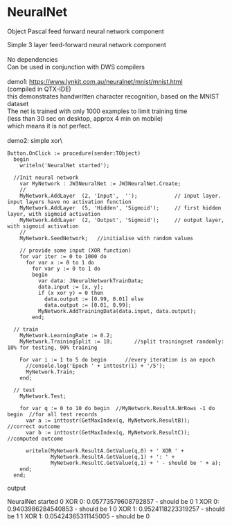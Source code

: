 # NeuralNet
Object Pascal feed forward neural network component

Simple 3 layer feed-forward neural network component\
\
No dependencies\
Can be used in conjunction with DWS compilers\
\
demo1: https://www.lynkit.com.au/neuralnet/mnist/mnist.html <br>
(compiled in QTX-IDE)
\
this demonstrates handwritten character recognition, based on the MNIST dataset\
The net is trained with only 1000 examples to limit training time\
(less than 30 sec on desktop, approx 4 min on mobile)\
which means it is not perfect.\
\
demo2: simple xor\
```
Button.OnClick := procedure(sender:TObject)
  begin
    writeln('NeuralNet started');

  //Init neural network
    var MyNetwork : JW3NeuralNet := JW3NeuralNet.Create;
    //
    MyNetwork.AddLayer  (2, 'Input',  '');            // input layer. input layers have no activation function
    MyNetwork.AddLayer  (5, 'Hidden', 'Sigmoid');     // first hidden layer, with sigmoid activation
    MyNetwork.AddLayer  (2, 'Output', 'Sigmoid');     // output layer, with sigmoid activation
    //
    MyNetwork.SeedNetwork;   //initialise with random values

    // provide some input (XOR function)
    for var iter := 0 to 1000 do
      for var x := 0 to 1 do
        for var y := 0 to 1 do
        begin
          var data: JNeuralNetworkTrainData;
          data.input := [x, y];
          if (x xor y) = 0 then
            data.output := [0.99, 0.01] else
            data.output := [0.01, 0.99];
          MyNetwork.AddTrainingData(data.input, data.output);
        end;

  // train
    MyNetwork.LearningRate := 0.2;
    MyNetwork.TrainingSplit := 10;       //split trainingset randomly: 10% for testing, 90% training

    For var i := 1 to 5 do begin      //every iteration is an epoch
      //console.log('Epoch ' + inttostr(i) + '/5');
      MyNetwork.Train;
    end;

  // test
    MyNetwork.Test;

    for var q := 0 to 10 do begin  //MyNetwork.ResultA.NrRows -1 do begin  //for all test records
      var a := inttostr(GetMaxIndex(q, MyNetwork.ResultB));     //correct outcome
      var b := inttostr(GetMaxIndex(q, MyNetwork.ResultC));     //computed outcome

      writeln(MyNetwork.ResultA.GetValue(q,0) + ' XOR ' +
              MyNetwork.ResultA.GetValue(q,1) + ': ' +
              MyNetwork.ResultC.GetValue(q,1) + ' - should be ' + a);
    end;
  end;
  ```
output

NeuralNet started
0 XOR 0: 0.05773579608792857 - should be 0
1 XOR 0: 0.9403986284540853 - should be 1
0 XOR 1: 0.9524118223319257 - should be 1
1 XOR 1: 0.05424365311145005 - should be 0
